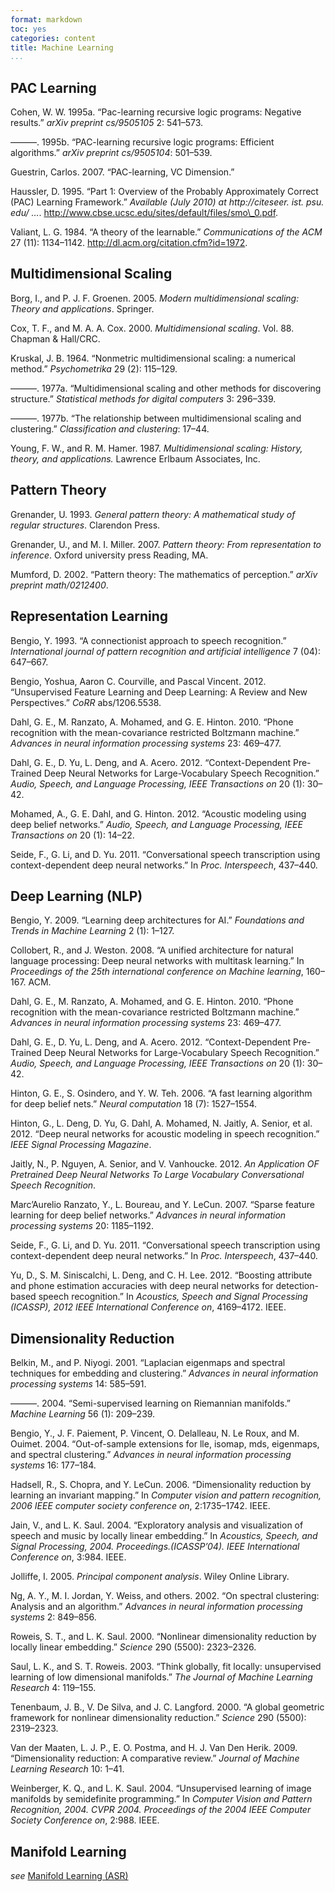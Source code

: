 ```yaml
---
format: markdown
toc: yes
categories: content
title: Machine Learning
...
```


## PAC Learning

Cohen, W. W. 1995a. “Pac-learning recursive logic programs: Negative results.” *arXiv preprint cs/9505105* 2: 541–573.

———. 1995b. “PAC-learning recursive logic programs: Efficient algorithms.” *arXiv preprint cs/9505104*: 501–539.

Guestrin, Carlos. 2007. “PAC-learning, VC Dimension.”

Haussler, D. 1995. “Part 1: Overview of the Probably Approximately Correct (PAC) Learning Framework.” *Available (July 2010) at http://citeseer. ist. psu. edu/ …*. <http://www.cbse.ucsc.edu/sites/default/files/smo\_0.pdf>.

Valiant, L. G. 1984. “A theory of the learnable.” *Communications of the ACM* 27 (11): 1134–1142. <http://dl.acm.org/citation.cfm?id=1972>.


## Multidimensional Scaling

Borg, I., and P. J. F. Groenen. 2005. *Modern multidimensional scaling: Theory and applications*. Springer.

Cox, T. F., and M. A. A. Cox. 2000. *Multidimensional scaling*. Vol. 88. Chapman & Hall/CRC.

Kruskal, J. B. 1964. “Nonmetric multidimensional scaling: a numerical method.” *Psychometrika* 29 (2): 115–129.

———. 1977a. “Multidimensional scaling and other methods for discovering structure.” *Statistical methods for digital computers* 3: 296–339.

———. 1977b. “The relationship between multidimensional scaling and clustering.” *Classification and clustering*: 17–44.

Young, F. W., and R. M. Hamer. 1987. *Multidimensional scaling: History, theory, and applications.* Lawrence Erlbaum Associates, Inc.


## Pattern Theory

Grenander, U. 1993. *General pattern theory: A mathematical study of regular structures*. Clarendon Press.

Grenander, U., and M. I. Miller. 2007. *Pattern theory: From representation to inference*. Oxford university press Reading, MA.

Mumford, D. 2002. “Pattern theory: The mathematics of perception.” *arXiv preprint math/0212400*.



## Representation Learning

Bengio, Y. 1993. “A connectionist approach to speech recognition.” *International journal of pattern recognition and artificial intelligence* 7 (04): 647–667.

Bengio, Yoshua, Aaron C. Courville, and Pascal Vincent. 2012. “Unsupervised Feature Learning and Deep Learning: A Review and New Perspectives.” *CoRR* abs/1206.5538.

Dahl, G. E., M. Ranzato, A. Mohamed, and G. E. Hinton. 2010. “Phone recognition with the mean-covariance restricted Boltzmann machine.” *Advances in neural information processing systems* 23: 469–477.

Dahl, G. E., D. Yu, L. Deng, and A. Acero. 2012. “Context-Dependent Pre-Trained Deep Neural Networks for Large-Vocabulary Speech Recognition.” *Audio, Speech, and Language Processing, IEEE Transactions on* 20 (1): 30–42.

Mohamed, A., G. E. Dahl, and G. Hinton. 2012. “Acoustic modeling using deep belief networks.” *Audio, Speech, and Language Processing, IEEE Transactions on* 20 (1): 14–22.

Seide, F., G. Li, and D. Yu. 2011. “Conversational speech transcription using context-dependent deep neural networks.” In *Proc. Interspeech*, 437–440.


## Deep Learning (NLP)

Bengio, Y. 2009. “Learning deep architectures for AI.” *Foundations and Trends in Machine Learning* 2 (1): 1–127.

Collobert, R., and J. Weston. 2008. “A unified architecture for natural language processing: Deep neural networks with multitask learning.” In *Proceedings of the 25th international conference on Machine learning*, 160–167. ACM.

Dahl, G. E., M. Ranzato, A. Mohamed, and G. E. Hinton. 2010. “Phone recognition with the mean-covariance restricted Boltzmann machine.” *Advances in neural information processing systems* 23: 469–477.

Dahl, G. E., D. Yu, L. Deng, and A. Acero. 2012. “Context-Dependent Pre-Trained Deep Neural Networks for Large-Vocabulary Speech Recognition.” *Audio, Speech, and Language Processing, IEEE Transactions on* 20 (1): 30–42.

Hinton, G. E., S. Osindero, and Y. W. Teh. 2006. “A fast learning algorithm for deep belief nets.” *Neural computation* 18 (7): 1527–1554.

Hinton, G., L. Deng, D. Yu, G. Dahl, A. Mohamed, N. Jaitly, A. Senior, et al. 2012. “Deep neural networks for acoustic modeling in speech recognition.” *IEEE Signal Processing Magazine*.

Jaitly, N., P. Nguyen, A. Senior, and V. Vanhoucke. 2012. *An Application OF Pretrained Deep Neural Networks To Large Vocabulary Conversational Speech Recognition*.

Marc’Aurelio Ranzato, Y., L. Boureau, and Y. LeCun. 2007. “Sparse feature learning for deep belief networks.” *Advances in neural information processing systems* 20: 1185–1192.

Seide, F., G. Li, and D. Yu. 2011. “Conversational speech transcription using context-dependent deep neural networks.” In *Proc. Interspeech*, 437–440.

Yu, D., S. M. Siniscalchi, L. Deng, and C. H. Lee. 2012. “Boosting attribute and phone estimation accuracies with deep neural networks for detection-based speech recognition.” In *Acoustics, Speech and Signal Processing (ICASSP), 2012 IEEE International Conference on*, 4169–4172. IEEE.


## Dimensionality Reduction

Belkin, M., and P. Niyogi. 2001. “Laplacian eigenmaps and spectral techniques for embedding and clustering.” *Advances in neural information processing systems* 14: 585–591.

———. 2004. “Semi-supervised learning on Riemannian manifolds.” *Machine Learning* 56 (1): 209–239.

Bengio, Y., J. F. Paiement, P. Vincent, O. Delalleau, N. Le Roux, and M. Ouimet. 2004. “Out-of-sample extensions for lle, isomap, mds, eigenmaps, and spectral clustering.” *Advances in neural information processing systems* 16: 177–184.

Hadsell, R., S. Chopra, and Y. LeCun. 2006. “Dimensionality reduction by learning an invariant mapping.” In *Computer vision and pattern recognition, 2006 IEEE computer society conference on*, 2:1735–1742. IEEE.

Jain, V., and L. K. Saul. 2004. “Exploratory analysis and visualization of speech and music by locally linear embedding.” In *Acoustics, Speech, and Signal Processing, 2004. Proceedings.(ICASSP’04). IEEE International Conference on*, 3:984. IEEE.

Jolliffe, I. 2005. *Principal component analysis*. Wiley Online Library.

Ng, A. Y., M. I. Jordan, Y. Weiss, and others. 2002. “On spectral clustering: Analysis and an algorithm.” *Advances in neural information processing systems* 2: 849–856.

Roweis, S. T., and L. K. Saul. 2000. “Nonlinear dimensionality reduction by locally linear embedding.” *Science* 290 (5500): 2323–2326.

Saul, L. K., and S. T. Roweis. 2003. “Think globally, fit locally: unsupervised learning of low dimensional manifolds.” *The Journal of Machine Learning Research* 4: 119–155.

Tenenbaum, J. B., V. De Silva, and J. C. Langford. 2000. “A global geometric framework for nonlinear dimensionality reduction.” *Science* 290 (5500): 2319–2323.

Van der Maaten, L. J. P., E. O. Postma, and H. J. Van Den Herik. 2009. “Dimensionality reduction: A comparative review.” *Journal of Machine Learning Research* 10: 1–41.

Weinberger, K. Q., and L. K. Saul. 2004. “Unsupervised learning of image manifolds by semidefinite programming.” In *Computer Vision and Pattern Recognition, 2004. CVPR 2004. Proceedings of the 2004 IEEE Computer Society Conference on*, 2:988. IEEE.


## Manifold Learning 

*see* [Manifold Learning (ASR)](http://nlu-rg.ru/references_asr#manifold-learning-asr)